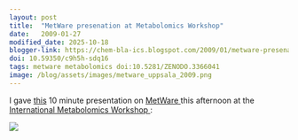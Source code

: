 ```yaml
---
layout: post
title:  "MetWare presenation at Metabolomics Workshop"
date:   2009-01-27
modified_date: 2025-10-18
blogger-link: https://chem-bla-ics.blogspot.com/2009/01/metware-presenation-at-metabolomics.html
doi: 10.59350/c9h5h-sdq16
tags: metware metabolomics doi:10.5281/ZENODO.3366041
image: /blog/assets/images/metware_uppsala_2009.png
---
```


I gave [this](https://doi.org/10.5281/zenodo.3366041) 10 minute presentation on
[MetWare <i class="fa-solid fa-recycle fa-xs"></i>](https://sourceforge.net/projects/metware/) this afternoon at the
[International Metabolomics Workshop <i class="fa-solid fa-link-slash fa-xs"></i>](http://www.elixir-europe.org/page.php?page=metabolomics_workshop):

[![](/blog/assets/images/metware_uppsala_2009.png)](https://doi.org/10.5281/zenodo.3366041)
